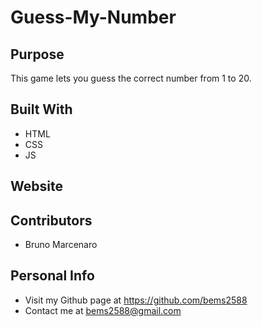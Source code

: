 # Guess-My-Number

## Purpose

This game lets you guess the correct number from 1 to 20. 

## Built With
* HTML
* CSS
* JS

## Website

## Contributors

* Bruno Marcenaro

## Personal Info

* Visit my Github page at  https://github.com/bems2588
* Contact me at bems2588@gmail.com